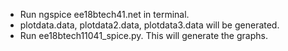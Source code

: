 * Run ngspice ee18btech41.net in terminal. 
* plotdata.data, plotdata2.data, plotdata3.data will be generated.
* Run ee18btech11041_spice.py. This will generate the graphs. 

